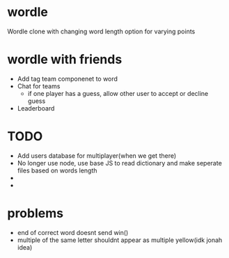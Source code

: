 # wordle
Wordle clone with changing word length option for varying points


# wordle with friends

 - Add tag team componenet to word
 - Chat for teams
    - if one player has a guess, allow other user to accept or decline guess
 - Leaderboard


# TODO
 - Add users database for multiplayer(when we get there)
 - No longer use node, use base JS to read dictionary and make seperate files based on words length
 - 
 - 

 # problems
 - end of correct word doesnt send win()
 - multiple of the same letter shouldnt appear as multiple yellow(idk jonah idea)